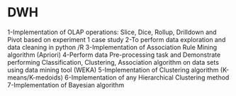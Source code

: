 # DWH
1-Implementation of OLAP operations: Slice, Dice, Rollup, Drilldown and Pivot based on experiment 1 case study
2-To perform data exploration and data cleaning in python /R
3-Implementation of Association Rule Mining algorithm (Apriori)
4-Perform data Pre-processing task and Demonstrate performing Classification, Clustering, Association algorithm on data sets using data mining tool (WEKA)
5-Implementation of Clustering algorithm (K-means/K-medoids)
6-Implementation of any  Hierarchical Clustering method
7-Implementation of Bayesian algorithm
